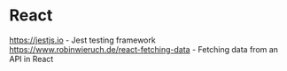 React
===

https://jestjs.io - Jest testing framework  
https://www.robinwieruch.de/react-fetching-data - Fetching data from an API in React  
